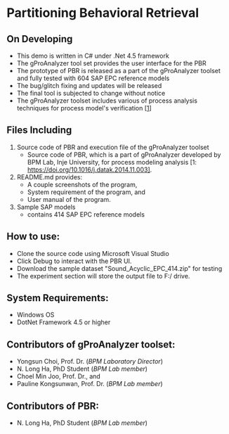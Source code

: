 # Partitioning Behavioral Retrieval

On Developing
-----------  
  - This demo is written in C# under .Net 4.5 framework
  - The gProAnalyzer tool set provides the user interface for the PBR
  - The prototype of PBR is released as a part of the gProAnalyzer toolset and fully tested with 604 SAP EPC reference models
  - The bug/glitch fixing and updates will be released
  - The final tool is subjected to change without notice
  - The gProAnalyzer toolset includes various of process analysis techniques for process model's verification [[1](https://doi.org/10.1016/j.datak.2014.11.003)]
  
Files Including
-----------  
  1. Source code of PBR and execution file of the gProAnalyzer toolset
      * Source code of PBR, which is a part of gProAnalyzer developed by BPM Lab, Inje University, for process modeling analysis [1: https://doi.org/10.1016/j.datak.2014.11.003].           
  2. README.md provides:
      * A couple screenshots of the program, 
      * System requirement of the program, and
      * User manual of the program.
  3. Sample SAP models
      * contains 414 SAP EPC reference models   


How to use:
------------
 - Clone the source code using Microsoft Visual Studio
 - Click Debug to interact with the PBR UI.
 - Download the sample dataset "Sound_Acyclic_EPC_414.zip" for testing
 - The experiment section will store the output file to F:/ drive.

System Requirements:
------------
 - Windows OS
 - DotNet Framework 4.5 or higher

Contributors of gProAnalyzer toolset:
------------
 - Yongsun Choi, Prof. Dr. (*BPM Laboratory Director*)
 - N. Long Ha, PhD Student (*BPM Lab member*)
 - Choel Min Joo, Prof. Dr., and
 - Pauline Kongsunwan, Prof. Dr. (*BPM Lab member*)

Contributors of PBR:
------------
 - N. Long Ha, PhD Student (*BPM Lab member*)
